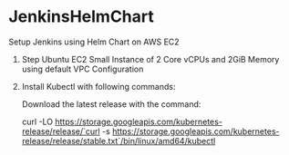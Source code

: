 # JenkinsHelmChart
Setup Jenkins using Helm Chart on AWS EC2

1. Step Ubuntu EC2 Small Instance of 2 Core vCPUs and 2GiB Memory using default VPC Configuration

2. Install Kubectl with following commands:
    
    Download the latest release with the command:
    
    curl -LO https://storage.googleapis.com/kubernetes-release/release/`curl -s https://storage.googleapis.com/kubernetes-release/release/stable.txt`/bin/linux/amd64/kubectl
    
    
      
